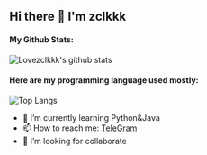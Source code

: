 ## Hi there 👋 I'm zclkkk
#### My Github Stats:
![Lovezclkkk's github stats](https://github-readme-stats.vercel.app/api?username=Lovezclkkk&theme=calm&layout=compact)

#### Here are my programming language used mostly:
![Top Langs](https://github-readme-stats.vercel.app/api/top-langs/?username=Lovezclkkk&theme=calm&layout=compact)

- 🌱 I’m currently learning Python&Java
- 📫 How to reach me: [TeleGram](http://t.me/NightstarSakura)
- 👯 I’m looking for collaborate
